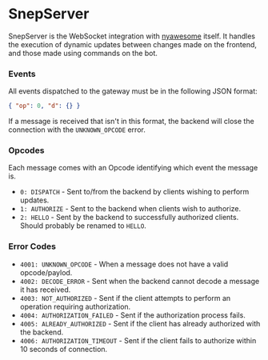 # SnepServer

SnepServer is the WebSocket integration with [nyawesome](https://github.com/catofpoptarts/nyawesome) itself. It handles the execution of dynamic updates between changes made on the frontend, and those made using commands on the bot.

### Events

All events dispatched to the gateway must be in the following JSON format:

```json
{ "op": 0, "d": {} }
```

If a message is received that isn't in this format, the backend will close the connection with the `UNKNOWN_OPCODE` error.

### Opcodes

Each message comes with an Opcode identifying which event the message is.

-   `0: DISPATCH` - Sent to/from the backend by clients wishing to perform updates.
-   `1: AUTHORIZE` - Sent to the backend when clients wish to authorize.
-   `2: HELLO` - Sent by the backend to successfully authorized clients. Should probably be renamed to `HELLO`.

### Error Codes

-   `4001: UNKNOWN_OPCODE` - When a message does not have a valid opcode/paylod.
-   `4002: DECODE_ERROR` - Sent when the backend cannot decode a message it has received.
-   `4003: NOT_AUTHORIZED` - Sent if the client attempts to perform an operation requiring authorization.
-   `4004: AUTHORIZATION_FAILED` - Sent if the authorization process fails.
-   `4005: ALREADY_AUTHORIZED` - Sent if the client has already authorized with the backend.
-   `4006: AUTHORIZATION_TIMEOUT` - Sent if the client fails to authorize within 10 seconds of connection.
